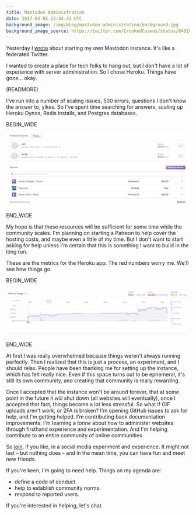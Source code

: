 ```yaml
---
title: Mastodon Administration
date: 2017-04-05 22:44:43 UTC
background_image: /img/blog/mastodon-administration/background.jpg
background_image_source: https://twitter.com/CrookedCosmos/status/849109805079949312
---
```


Yesterday I [wrote](/blog/mastodon/) about starting my own Mastodon instance. It's like a federated Twitter. 

I wanted to create a place for tech folks to hang out, but I don't have a lot of experience with server administration. So I chose Heroku. Things have gone... okay.

(READMORE)

I've run into a number of scaling issues, 500 errors, questions I don't know the answer to, yikes. So I've spent time searching for answers, scaling up Heroku Dynos, Redis installs, and Postgres databases. 

BEGIN_WIDE

![Resources](/img/blog/mastodon-administration/resources.png)

END_WIDE

My hope is that these resources will be sufficient for some time while the community scales. I'm planning on starting a Patreon to help cover the hosting costs, and maybe even a little of my time. But I don't want to start asking for help unless I'm certain that this is something I want to build in the long run.

These are the metrics for the Heroku app. The red numbers worry me. We'll see how things go.

BEGIN_WIDE

![Metrics](/img/blog/mastodon-administration/metrics.png)

END_WIDE

At first I was really overwhelmed because things weren't always running perfectly. Then I realized that this is just a process, an experiment, and I should relax. People have been thanking me for setting up the instance, which has felt really nice. Even if this space turns out to be ephemeral, it's still its own community, and creating that community is really rewarding.

Once I accepted that the instance won't be around forever, that at some point in the future it _will_ shut down (all websites will eventually), once I accepted that fact, things became a lot less stressful. So what if GIF uploads aren't work, or 2FA is broken? I'm opening GitHub issues to ask for help, and I'm getting helped. I'm contributing back documentation improvements. I'm learning a _tonne_ about how to administer websites through firsthand experience and experimentation. And I'm helping contribute to an entire community of online communities.

So [join](https://mastodon.technology), if you like, in a social media experiment and experience. It might not last – but nothing does – and in the mean time, you can have fun and meet new friends. 

If you're keen, I'm going to need help. Things on my agenda are:

- define a code of conduct.
- help to establish community norms.
- respond to reported users.

If you're interested in helping, let's chat.
